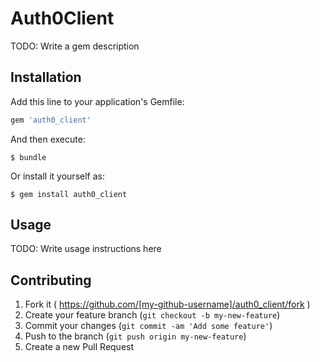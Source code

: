 # Auth0Client

TODO: Write a gem description

## Installation

Add this line to your application's Gemfile:

```ruby
gem 'auth0_client'
```

And then execute:

    $ bundle

Or install it yourself as:

    $ gem install auth0_client

## Usage

TODO: Write usage instructions here

## Contributing

1. Fork it ( https://github.com/[my-github-username]/auth0_client/fork )
2. Create your feature branch (`git checkout -b my-new-feature`)
3. Commit your changes (`git commit -am 'Add some feature'`)
4. Push to the branch (`git push origin my-new-feature`)
5. Create a new Pull Request
